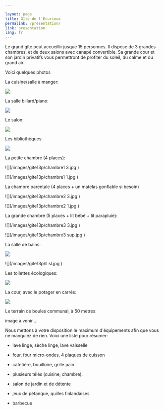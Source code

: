 ```yaml
---

layout: page
title: Gîte de l'Ecurieux
permalink: /presentation/
link: presentation
lang: fr
---
```



Le grand gîte peut accueillir jusque 15 personnes. Il dispose de 3 grandes chambres, et de deux salons avec canapé convertible. Sa grande cour et son jardin privatifs vous permettront de profiter du soleil, du calme et du grand air.

<!--%Il est labellisé <a href="/images/DecisionClassement2016.pdf" target="_blank">"meublé de tourisme 3 étoiles" </a> , pour vous garantir un niveau de service et de confort maximum. 
-->


Voici quelques photos

La cuisine/salle à manger:

![](/images/gite13p/cuisine3.jpg )

La salle billard/piano:

![](/images/gite13p/billard_et_piano.jpg )

Le salon:

![](/images/gite13p/salon.jpg )


Les bibliothèques:

![](/images/gite13p/bibliotheques.jpg )


La petite chambre (4 places):

![](/images/gite13p/chambre1 3.jpg )

![](/images/gite13p/chambre1 1.jpg )

La chambre parentale (4 places + un matelas gonflable si besoin)

![](/images/gite13p/chambre2 3.jpg )

![](/images/gite13p/chambre2 1.jpg )

La grande chambre (5 places + lit bébé + lit parapluie):

![](/images/gite13p/chambre3 3.jpg )

![](/images/gite13p/chambre3 sup.jpg )

La salle de bains:



![](/images/gite13p/sdb.jpg )

![](/images/gite13p/ll sl.jpg )




Les toilettes écologiques:

![](/images/gite13p/tlb.jpg )



La cour, avec le potager en carrés:

![](/images/gite13p/facade.jpg )


<!--
Le spa familial et écologique, ou bain nordique, éclairage de couleur et machine à bulle!!

![](/images/gite13p/spa.jpg )
-->

Le terrain de boules communal, à 50 mètres:

image à venir....


Nous mettons à votre disposition le maximum d'équipements afin que vous ne manquiez de rien. Voici une liste pour résumer:

- lave linge, sèche linge, lave vaisselle

- four, four micro-ondes, 4 plaques de cuisson

- cafetière, bouilloire, grille pain

- plusieurs télés (cuisine, chambre).

- salon de jardin et de détente

- jeux de pétanque, quilles finlandaises

- barbecue
